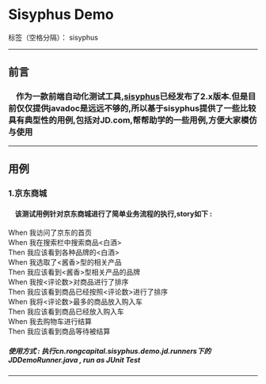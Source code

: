 # Sisyphus Demo

标签（空格分隔）： sisyphus

---
## 前言
### &nbsp; &nbsp; 作为一款前端自动化测试工具,[sisyphus](http://gitlab.dataengine.com/msa/sisyphus)已经发布了2.x版本.但是目前仅仅提供javadoc是远远不够的,所以基于sisyphus提供了一些比较具有典型性的用例,包括对JD.com,帮帮助学的一些用例,方便大家模仿与使用

- - -

## 用例
### 1.京东商城
#### &nbsp; &nbsp; 该测试用例针对京东商城进行了简单业务流程的执行,story如下 :
When 我访问了京东的首页  
When 我在搜索栏中搜索商品&lt;白酒&gt;  
Then 我应该看到各种品牌的&lt;白酒&gt;  
When 我选取了&lt;酱香&gt;型的相关产品  
Then 我应该看到&lt;酱香&gt;型相关产品的品牌  
When 我按&lt;评论数&gt;对商品进行了排序  
Then 我应该看到商品已经按照&lt;评论数&gt;进行了排序  
When 我将&lt;评论数&gt;最多的商品放入购入车  
Then 我应该看到商品已经放入购入车  
When 我去购物车进行结算  
Then 我应该看到商品等待被结算  

##### 使用方式 : 执行cn.rongcapital.sisyphus.demo.jd.runners下的JDDemoRunner.java , run as JUnit Test
- - -

